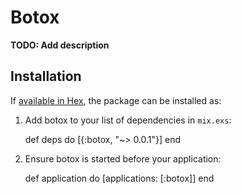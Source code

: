 # Botox

**TODO: Add description**

## Installation

If [available in Hex](https://hex.pm/docs/publish), the package can be installed as:

  1. Add botox to your list of dependencies in `mix.exs`:

        def deps do
          [{:botox, "~> 0.0.1"}]
        end

  2. Ensure botox is started before your application:

        def application do
          [applications: [:botox]]
        end

